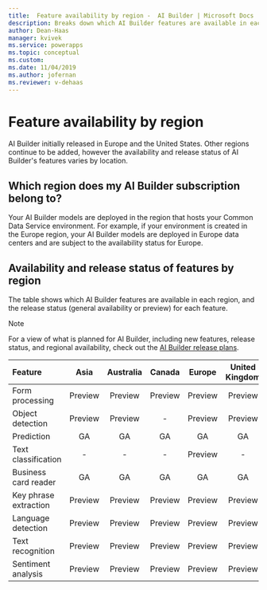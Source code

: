 ```yaml
---
title:  Feature availability by region -  AI Builder | Microsoft Docs
description: Breaks down which AI Builder features are available in each region. Lists the release status for each feature by region.
author: Dean-Haas
manager: kvivek
ms.service: powerapps
ms.topic: conceptual
ms.custom: 
ms.date: 11/04/2019
ms.author: jofernan
ms.reviewer: v-dehaas
---
```


# Feature availability by region

AI Builder initially released in Europe and the United States. Other regions continue to be added, however the availability and release status of AI Builder's features varies by location.

## Which region does my AI Builder subscription belong to?

Your AI Builder models are deployed in the region that hosts your Common Data Service environment. For example, if your environment is created in the Europe region, your AI Builder models are deployed in Europe data centers and are subject to the availability status for Europe.  

## Availability and release status of features by region

The table shows which AI Builder features are available in each region, and the release status (general availability or preview) for each feature.  

> [!NOTE]
> For a view of what is planned for AI Builder, including new features, release status, and regional availability, check out the [AI Builder release plans](https://go.microsoft.com/fwlink/?linkid=2102828).


|Feature |Asia |Australia |Canada |Europe |United Kingdom  |United States |
|:-------|:-------:|:-------:|:-------:|:-------:|:-------:|:-------:|
|Form processing |Preview |Preview |Preview |Preview |Preview |Preview |
|Object detection|Preview |Preview |-|Preview |Preview |Preview |
|Prediction|GA|GA|GA|GA|GA|GA|
|Text classification|-|-|-|Preview |-|Preview |
|Business card reader    |GA|GA |GA|GA|GA |GA|
|Key phrase extraction |Preview|Preview |Preview |Preview |Preview |Preview |
|Language detection |Preview |Preview |Preview |Preview |Preview |Preview |
|Text recognition   |Preview |Preview |Preview |Preview |Preview |Preview |
|Sentiment analysis |Preview |Preview |Preview |Preview |Preview |Preview |


